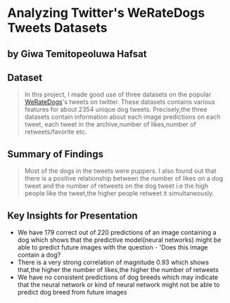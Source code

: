 # Analyzing Twitter's WeRateDogs Tweets Datasets
## by Giwa Temitopeoluwa Hafsat


## Dataset

> In this project, I made good use of three datasets on the popular [WeRateDogs](https://twitter.com/dog_rates?ref_src=twsrc%5Egoogle%7Ctwcamp%5Eserp%7Ctwgr%5Eauthor)'s tweets on twitter. These datasets contains various features for about 2354 unique dog tweets. Precisely,the three datasets contain information about each image predictions on each tweet, each tweet in the archive,number of likes,number of retweets/favorite etc. 


## Summary of Findings

> Most of the dogs in the tweets were puppers. I also found out that there is a positive relationship between the number of likes on a dog tweet and the number of retweets on the dog tweet i.e the high people like the tweet,the higher people retweet it simultaneously.


## Key Insights for Presentation

> 
* We have 179 correct out of 220 predictions of an image containing a dog which shows that the predictive model(neural networks) might be able to predict future images with the question - 'Does this image contain a dog?
* There is a very strong correlation of magnitude 0.93 which shows that,the higher the number of likes,the higher the number of retweets
* We have no consistent predictions of dog breeds which may indicate that the neural network or kind of neural network might not be able to predict dog breed from future images